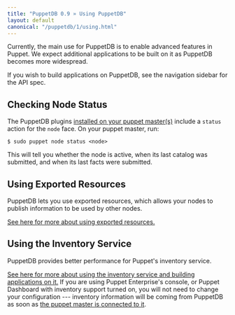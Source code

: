 ```yaml
---
title: "PuppetDB 0.9 » Using PuppetDB"
layout: default
canonical: "/puppetdb/1/using.html"
---
```



Currently, the main use for PuppetDB is to enable advanced features in Puppet. We expect additional applications to be built on it as PuppetDB becomes more widespread.

If you wish to build applications on PuppetDB, see the navigation sidebar for the API spec. 

Checking Node Status
-----

The PuppetDB plugins [installed on your puppet master(s)](./connect_puppet.html) include a `status` action for the `node` face. On your puppet master, run:

    $ sudo puppet node status <node> 

This will tell you whether the node is active, when its last catalog was submitted, and when its last facts were submitted. 

Using Exported Resources
-----

PuppetDB lets you use exported resources, which allows your nodes to publish information to be used by other nodes. 

[See here for more about using exported resources.](/guides/exported_resources.html)

Using the Inventory Service
-----

PuppetDB provides better performance for Puppet's inventory service.

[See here for more about using the inventory service and building applications on it.](/guides/inventory_service.html) If you are using Puppet Enterprise's console, or Puppet Dashboard with inventory support turned on, you will not need to change your configuration --- inventory information will be coming from PuppetDB as soon as [the puppet master is connected to it](./connect_puppet.html).
